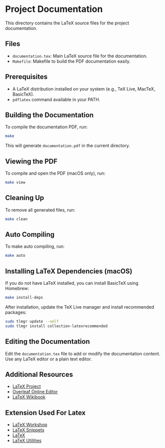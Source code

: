 # Project Documentation

This directory contains the LaTeX source files for the project documentation.

## Files

- `documentation.tex`: Main LaTeX source file for the documentation.
- `Makefile`: Makefile to build the PDF documentation easily.

## Prerequisites

- A LaTeX distribution installed on your system (e.g., TeX Live, MacTeX, BasicTeX).
- `pdflatex` command available in your PATH.

## Building the Documentation

To compile the documentation PDF, run:

```bash
make
```

This will generate `documentation.pdf` in the current directory.

## Viewing the PDF

To compile and open the PDF (macOS only), run:

```bash
make view
```

## Cleaning Up

To remove all generated files, run:

```bash
make clean
```

## Auto Compiling

To make auto compiling, run:

```bash
make auto
```

## Installing LaTeX Dependencies (macOS)

If you do not have LaTeX installed, you can install BasicTeX using Homebrew:

```bash
make install-deps
```

After installation, update the TeX Live manager and install recommended packages:

```bash
sudo tlmgr update --self
sudo tlmgr install collection-latexrecommended
```

## Editing the Documentation

Edit the `documentation.tex` file to add or modify the documentation content. Use any LaTeX editor or a plain text editor.

## Additional Resources

- [LaTeX Project](https://www.latex-project.org/)
- [Overleaf Online Editor](https://www.overleaf.com/)
- [LaTeX Wikibook](https://en.wikibooks.org/wiki/LaTeX)

## Extension Used For Latex

- [LaTeX Workshop](https://marketplace.visualstudio.com/items?itemName=James-Yu.latex-workshop)
- [LaTeX Snippets](https://marketplace.visualstudio.com/items?itemName=JeffersonQin.latex-snippets-jeff)
- [LaTeX](https://marketplace.visualstudio.com/items?itemName=mathematic.vscode-latex)
- [LaTeX Utilities](https://marketplace.visualstudio.com/items?itemName=tecosaur.latex-utilities)